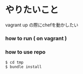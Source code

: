 # やりたいこと

vagrant up
の際にchefを動かしたい

### how to run ( on vagrant )



### how to use repo

```
$ cd tmp
$ bundle install


```
